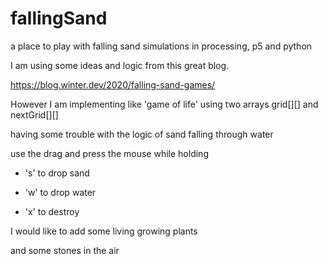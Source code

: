 # fallingSand
a place to play with falling sand simulations in processing, p5 and python

I am using some ideas and logic from this great blog.

 https://blog.winter.dev/2020/falling-sand-games/
 
However I am implementing like 'game of life'  using two arrays grid[][] and nextGrid[][]

having some trouble with the logic of sand falling through water 

use the drag and press the mouse while holding 

- 's' to drop sand

- 'w' to drop water

- 'x' to destroy


I would like to add some living growing plants

and some stones in the air
